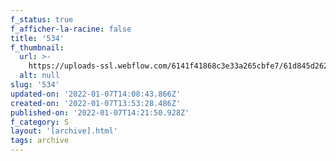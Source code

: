 ```yaml
---
f_status: true
f_afficher-la-racine: false
title: '534'
f_thumbnail:
  url: >-
    https://uploads-ssl.webflow.com/6141f41868c3e33a265cbfe7/61d845d2625b647eab45d856_534b.jpg
  alt: null
slug: '534'
updated-on: '2022-01-07T14:08:43.866Z'
created-on: '2022-01-07T13:53:28.486Z'
published-on: '2022-01-07T14:21:50.928Z'
f_category: S
layout: '[archive].html'
tags: archive
---
```




